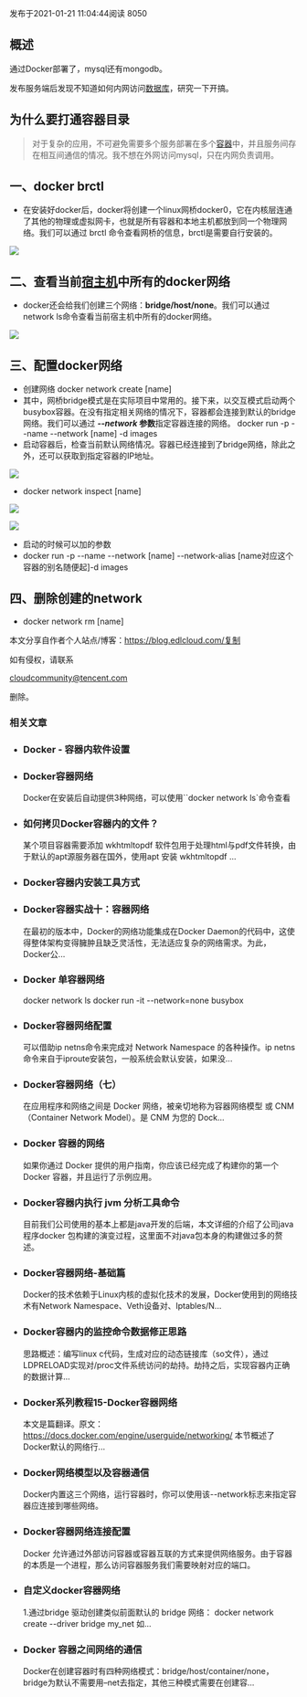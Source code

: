 发布于2021-01-21 11:04:44阅读 8050

## 概述

通过Docker部署了，mysql还有mongodb。

发布服务端后发现不知道如何内网访问[数据库](https://cloud.tencent.com/solution/database?from=10680)，研究一下开搞。

## 为什么要打通容器目录

> 对于复杂的应用，不可避免需要多个服务部署在多个[容器](https://cloud.tencent.com/product/tke?from=10680)中，并且服务间存在相互间通信的情况。我不想在外网访问mysql，只在内网负责调用。

## 一、docker brctl

-   在安装好docker后，docker将创建一个linux网桥docker0，它在内核层连通了其他的物理或虚拟网卡，也就是所有容器和本地主机都放到同一个物理网络。我们可以通过 brctl 命令查看网桥的信息，brctl是需要自行安装的。

![](https://ask.qcloudimg.com/http-save/8128510/8j1j9rdwzt.png?imageView2/2/w/1620)

## 二、查看当前[宿主机](https://cloud.tencent.com/product/cdh?from=10680)中所有的docker网络

-   docker还会给我们创建三个网络：**bridge/host/none**。我们可以通过network ls命令查看当前宿主机中所有的docker网络。

![](https://ask.qcloudimg.com/http-save/8128510/nxdtsbn1kr.png?imageView2/2/w/1620)

## 三、配置docker网络

-   创建网络 docker network create \[name\]
-   其中，网桥bridge模式是在实际项目中常用的。接下来，以交互模式启动两个busybox容器。在没有指定相关网络的情况下，容器都会连接到默认的bridge网络。我们可以通过 **_\--network_ 参数**指定容器连接的网络。 docker run -p --name --network \[name\] -d images
-   启动容器后，检查当前默认网络情况。容器已经连接到了bridge网络，除此之外，还可以获取到指定容器的IP地址。

![](https://ask.qcloudimg.com/http-save/8128510/2be3fsy34u.png?imageView2/2/w/1620)

-   docker network inspect \[name\]

![](https://ask.qcloudimg.com/http-save/8128510/6fjiezzwt9.png?imageView2/2/w/1620)

![](https://ask.qcloudimg.com/http-save/8128510/48jst41r9q.png?imageView2/2/w/1620)

-   启动的时候可以加的参数
-   docker run -p --name --network \[name\] --network-alias \[name对应这个容器的别名随便起\]-d images

## 四、删除创建的network

-   docker network rm \[name\]

本文分享自作者个人站点/博客：https://blog.edlcloud.com/复制

如有侵权，请联系

cloudcommunity@tencent.com

删除。

### 相关文章

-   ### Docker - 容器内软件设置
    
-   ### Docker容器网络
    
    Docker在安装后自动提供3种网络，可以使用\`\`docker network ls\`命令查看
    
-   ### 如何拷贝Docker容器内的文件？
    
    某个项目容器需要添加 wkhtmltopdf 软件包用于处理html与pdf文件转换，由于默认的apt源服务器在国外，使用apt 安装 wkhtmltopdf ...
    
-   ### Docker容器内安装工具方式
    
-   ### Docker容器实战十：容器网络
    
    在最初的版本中，Docker的网络功能集成在Docker Daemon的代码中，这使得整体架构变得臃肿且缺乏灵活性，无法适应复杂的网络需求。为此，Docker公...
    
-   ### Docker 单容器网络
    
    docker network ls docker run -it --network=none busybox
    
-   ### Docker容器网络配置
    
    可以借助ip netns命令来完成对 Network Namespace 的各种操作。ip netns命令来自于iproute安装包，一般系统会默认安装，如果没...
    
-   ### Docker容器网络（七）
    
    在应用程序和网络之间是 Docker 网络，被亲切地称为容器网络模型 或 CNM（Container Network Model）。是 CNM 为您的 Dock...
    
-   ### Docker 容器的网络
    
    如果你通过 Docker 提供的用户指南，你应该已经完成了构建你的第一个 Docker 容器，并且运行了示例应用。
    
-   ### Docker容器内执行 jvm 分析工具命令
    
    目前我们公司使用的基本上都是java开发的后端，本文详细的介绍了公司java程序docker 包构建的演变过程，这里面不对java包本身的构建做过多的赘述。
    
-   ### Docker容器网络-基础篇
    
    Docker的技术依赖于Linux内核的虚拟化技术的发展，Docker使用到的网络技术有Network Namespace、Veth设备对、Iptables/N...
    
-   ### Docker容器内的监控命令数据修正思路
    
    思路概述：编写linux c代码，生成对应的动态链接库（so文件），通过LDPRELOAD实现对/proc文件系统访问的劫持。劫持之后，实现容器内正确的数据计算...
    
-   ### Docker系列教程15-Docker容器网络
    
    本文是篇翻译。原文：https://docs.docker.com/engine/userguide/networking/ 本节概述了Docker默认的网络行...
    
-   ### Docker网络模型以及容器通信
    
    Docker内置这三个网络，运行容器时，你可以使用该--network标志来指定容器应连接到哪些网络。
    
-   ### Docker容器网络连接配置
    
    Docker 允许通过外部访问容器或容器互联的方式来提供网络服务。由于容器的本质是一个进程，那么访问容器服务我们需要映射对应的端口。
    
-   ### 自定义docker容器网络
    
    1.通过bridge 驱动创建类似前面默认的 bridge 网络： docker network create --driver bridge my\_net 如...
    
-   ### Docker 容器之间网络的通信
    
    Docker在创建容器时有四种网络模式：bridge/host/container/none，bridge为默认不需要用–net去指定，其他三种模式需要在创建容...